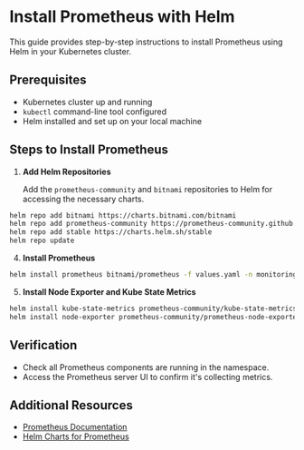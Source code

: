 # Install Prometheus with Helm

This guide provides step-by-step instructions to install Prometheus using Helm in your Kubernetes cluster.

## Prerequisites

- Kubernetes cluster up and running
- `kubectl` command-line tool configured
- Helm installed and set up on your local machine

## Steps to Install Prometheus

1. **Add Helm Repositories**

    Add the `prometheus-community` and `bitnami` repositories to Helm for accessing the necessary charts.

```sh
helm repo add bitnami https://charts.bitnami.com/bitnami
helm repo add prometheus-community https://prometheus-community.github.io/helm-charts
helm repo add stable https://charts.helm.sh/stable
helm repo update
```

4. **Install Prometheus**


```sh
helm install prometheus bitnami/prometheus -f values.yaml -n monitoring
```

5. **Install Node Exporter and Kube State Metrics**

```sh
helm install kube-state-metrics prometheus-community/kube-state-metrics --namespace monitoring
helm install node-exporter prometheus-community/prometheus-node-exporter --namespace monitoring
```

## Verification

- Check all Prometheus components are running in the namespace.
- Access the Prometheus server UI to confirm it's collecting metrics.

## Additional Resources

- [Prometheus Documentation](https://prometheus.io/docs/introduction/overview/)
- [Helm Charts for Prometheus](https://github.com/prometheus-community/helm-charts)
